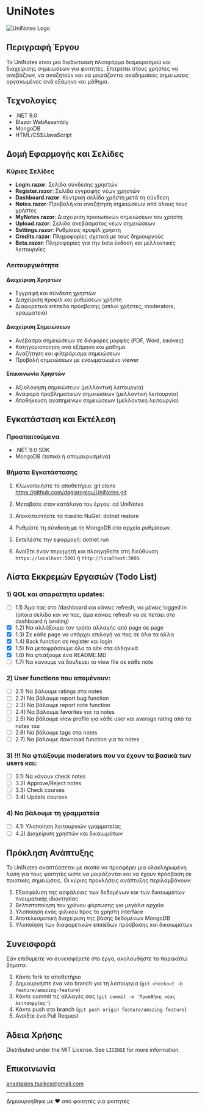# UniNotes

![UniNotes Logo](wwwroot/logo.png)

## Περιγραφή Έργου

Το UniNotes είναι μια διαδικτυακή πλατφόρμα διαμοιρασμού και διαχείρισης σημειώσεων για φοιτητές. Επιτρέπει στους χρήστες να ανεβάζουν, να αναζητούν και να μοιράζονται ακαδημαϊκές σημειώσεις οργανωμένες ανά εξάμηνο και μάθημα.

## Τεχνολογίες

- .NET 9.0
- Blazor WebAssembly
- MongoDB
- HTML/CSS/JavaScript

## Δομή Εφαρμογής και Σελίδες

### Κύριες Σελίδες
- **Login.razor**: Σελίδα σύνδεσης χρηστών
- **Register.razor**: Σελίδα εγγραφής νέων χρηστών
- **Dashboard.razor**: Κεντρική σελίδα χρήστη μετά τη σύνδεση
- **Notes.razor**: Προβολή και αναζήτηση σημειώσεων από όλους τους χρήστες
- **MyNotes.razor**: Διαχείριση προσωπικών σημειώσεων του χρήστη
- **Upload.razor**: Σελίδα ανεβάσματος νέων σημειώσεων
- **Settings.razor**: Ρυθμίσεις προφίλ χρήστη
- **Credits.razor**: Πληροφορίες σχετικά με τους δημιουργούς
- **Beta.razor**: Πληροφορίες για την beta έκδοση και μελλοντικές λειτουργίες

### Λειτουργικότητα

#### Διαχείριση Χρηστών
- Εγγραφή και σύνδεση χρηστών
- Διαχείριση προφίλ και ρυθμίσεων χρήστη
- Διαφορετικά επίπεδα πρόσβασης (απλοί χρήστες, moderators, γραμματεία)

#### Διαχείριση Σημειώσεων
- Ανέβασμα σημειώσεων σε διάφορες μορφές (PDF, Word, εικόνες)
- Κατηγοριοποίηση ανά εξάμηνο και μάθημα
- Αναζήτηση και φιλτράρισμα σημειώσεων
- Προβολή σημειώσεων με ενσωματωμένο viewer

#### Επικοινωνία Χρηστών
- Αξιολόγηση σημειώσεων (μελλοντική λειτουργία)
- Αναφορά προβληματικών σημειώσεων (μελλοντική λειτουργία)
- Αποθήκευση αγαπημένων σημειώσεων (μελλοντική λειτουργία)

## Εγκατάσταση και Εκτέλεση

### Προαπαιτούμενα
- .NET 9.0 SDK
- MongoDB (τοπικά ή απομακρυσμένα)

### Βήματα Εγκατάστασης

1. Κλωνοποιήστε το αποθετήριο:
	git clone https://github.com/daglaroglou/UniNotes.git

2. Μεταβείτε στον κατάλογο του έργου:
	cd UniNotes

3. Αποκαταστήστε τα πακέτα NuGet:
	dotnet restore

4. Ρυθμίστε τη σύνδεση με τη MongoDB στο αρχείο ρυθμίσεων.
	
5. Εκτελέστε την εφαρμογή:
	dotnet run

6. Ανοίξτε έναν περιηγητή και πλοηγηθείτε στη διεύθυνση `https://localhost:5001` ή `http://localhost:5000`.

## Λίστα Εκκρεμών Εργασιών (Todo List)

### 1) QOL και απαραίτητα updates:
- [ ] 1.1) Άμα πας στο /dashboard και κάνεις refresh, να μένεις logged in (όποια σελίδα και να πας, άμα κάνεις refresh να σε πετάει στο dashboard ή landing)
- [x] 1.2) Να αλλάξουμε τον τρόπο αλλαγής από page σε page
- [x] 1.3) Σε κάθε page να υπάρχει επιλογή να πας σε όλα τα άλλα
- [x] 1.4) Back function σε register και login
- [x] 1.5) Να μεταφράσουμε όλο το site στα ελληνικά
- [x] 1.6) Να φτιάξουμε ένα README.MD
- [ ] 1.7) Nα κανουμε να δουλευει το view file σε κάθε note

### 2) User functions που απομένουν:
- [ ] 2.1) Να βάλουμε ratings στα notes
- [ ] 2.2) Να βάλουμε report bug function
- [ ] 2.3) Να βάλουμε report note function
- [ ] 2.4) Να βάλουμε favorites για τα notes
- [ ] 2.5) Να βάλουμε view profile για κάθε user και average rating από τα notes του
- [ ] 2.6) Να βάλουμε tags στα notes
- [ ] 2.7) Να βαλουμε download function για τα notes

### 3) !!! Να φτιάξουμε moderators που να έχουν τα βασικά των users και:
- [ ] 3.1) Να κάνουν check notes
- [ ] 3.2) Approve/Reject notes
- [ ] 3.3) Check courses
- [ ] 3.4) Update courses

### 4) Να βάλουμε τη γραμματεία
- [ ] 4.1) Υλοποίηση λειτουργιών γραμματείας
- [ ] 4.2) Διαχείριση χρηστών και δικαιωμάτων

## Πρόκληση Ανάπτυξης

Το UniNotes αναπτύσσεται με σκοπό να προσφέρει μια ολοκληρωμένη λύση για τους φοιτητές ώστε να μοιράζονται και να έχουν πρόσβαση σε ποιοτικές σημειώσεις. Οι κύριες προκλήσεις ανάπτυξης περιλαμβάνουν:

1. Εξασφάλιση της ασφάλειας των δεδομένων και των δικαιωμάτων πνευματικής ιδιοκτησίας
2. Βελτιστοποίηση του χρόνου φόρτωσης για μεγάλα αρχεία
3. Υλοποίηση ενός φιλικού προς το χρήστη interface
4. Αποτελεσματική διαχείριση της βάσης δεδομένων MongoDB
5. Υλοποίηση των διαφορετικών επιπέδων πρόσβασης και δικαιωμάτων

## Συνεισφορά

Εάν επιθυμείτε να συνεισφέρετε στο έργο, ακολουθήστε τα παρακάτω βήματα:

1. Κάντε fork το αποθετήριο
2. Δημιουργήστε ένα νέο branch για τη λειτουργία (`git checkout -b feature/amazing-feature`)
3. Κάντε commit τις αλλαγές σας (`git commit -m 'Προσθήκη νέας λειτουργίας'`)
4. Κάντε push στο branch (`git push origin feature/amazing-feature`)
5. Ανοίξτε ένα Pull Request

## Άδεια Χρήσης

Distributed under the MIT License. See `LICENSE` for more information.

## Επικοινωνία

anastasios.tsalkos@gmail.com

---

Δημιουργήθηκε με ❤️ από φοιτητές για φοιτητές

